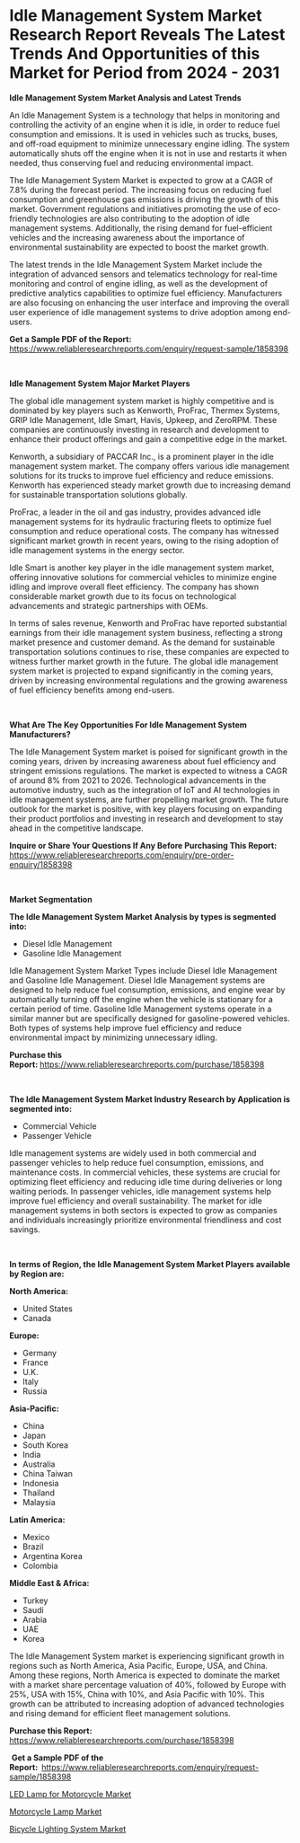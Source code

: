 <p><h1>Idle Management System Market Research Report Reveals The Latest Trends And Opportunities of this Market for Period from 2024 - 2031</h1></p><p><strong>Idle Management System Market Analysis and Latest Trends</strong></p>
<p><p>An Idle Management System is a technology that helps in monitoring and controlling the activity of an engine when it is idle, in order to reduce fuel consumption and emissions. It is used in vehicles such as trucks, buses, and off-road equipment to minimize unnecessary engine idling. The system automatically shuts off the engine when it is not in use and restarts it when needed, thus conserving fuel and reducing environmental impact.</p><p>The Idle Management System Market is expected to grow at a CAGR of 7.8% during the forecast period. The increasing focus on reducing fuel consumption and greenhouse gas emissions is driving the growth of this market. Government regulations and initiatives promoting the use of eco-friendly technologies are also contributing to the adoption of idle management systems. Additionally, the rising demand for fuel-efficient vehicles and the increasing awareness about the importance of environmental sustainability are expected to boost the market growth.</p><p>The latest trends in the Idle Management System Market include the integration of advanced sensors and telematics technology for real-time monitoring and control of engine idling, as well as the development of predictive analytics capabilities to optimize fuel efficiency. Manufacturers are also focusing on enhancing the user interface and improving the overall user experience of idle management systems to drive adoption among end-users.</p></p>
<p><strong>Get a Sample PDF of the Report:&nbsp;</strong> <a href="https://www.reliableresearchreports.com/enquiry/request-sample/1858398">https://www.reliableresearchreports.com/enquiry/request-sample/1858398</a></p>
<p>&nbsp;</p>
<p><strong>Idle Management System Major Market Players</strong></p>
<p><p>The global idle management system market is highly competitive and is dominated by key players such as Kenworth, ProFrac, Thermex Systems, GRIP Idle Management, Idle Smart, Havis, Upkeep, and ZeroRPM. These companies are continuously investing in research and development to enhance their product offerings and gain a competitive edge in the market.</p><p>Kenworth, a subsidiary of PACCAR Inc., is a prominent player in the idle management system market. The company offers various idle management solutions for its trucks to improve fuel efficiency and reduce emissions. Kenworth has experienced steady market growth due to increasing demand for sustainable transportation solutions globally.</p><p>ProFrac, a leader in the oil and gas industry, provides advanced idle management systems for its hydraulic fracturing fleets to optimize fuel consumption and reduce operational costs. The company has witnessed significant market growth in recent years, owing to the rising adoption of idle management systems in the energy sector.</p><p>Idle Smart is another key player in the idle management system market, offering innovative solutions for commercial vehicles to minimize engine idling and improve overall fleet efficiency. The company has shown considerable market growth due to its focus on technological advancements and strategic partnerships with OEMs.</p><p>In terms of sales revenue, Kenworth and ProFrac have reported substantial earnings from their idle management system business, reflecting a strong market presence and customer demand. As the demand for sustainable transportation solutions continues to rise, these companies are expected to witness further market growth in the future. The global idle management system market is projected to expand significantly in the coming years, driven by increasing environmental regulations and the growing awareness of fuel efficiency benefits among end-users.</p></p>
<p>&nbsp;</p>
<p><strong>What Are The Key Opportunities For Idle Management System Manufacturers?</strong></p>
<p><p>The Idle Management System market is poised for significant growth in the coming years, driven by increasing awareness about fuel efficiency and stringent emissions regulations. The market is expected to witness a CAGR of around 8% from 2021 to 2026. Technological advancements in the automotive industry, such as the integration of IoT and AI technologies in idle management systems, are further propelling market growth. The future outlook for the market is positive, with key players focusing on expanding their product portfolios and investing in research and development to stay ahead in the competitive landscape.</p></p>
<p><strong>Inquire or Share Your Questions If Any Before Purchasing This Report:</strong> <a href="https://www.reliableresearchreports.com/enquiry/pre-order-enquiry/1858398">https://www.reliableresearchreports.com/enquiry/pre-order-enquiry/1858398</a></p>
<p>&nbsp;</p>
<p><strong>Market Segmentation</strong></p>
<p><strong>The Idle Management System Market Analysis by types is segmented into:</strong></p>
<p><ul><li>Diesel Idle Management</li><li>Gasoline Idle Management</li></ul></p>
<p><p>Idle Management System Market Types include Diesel Idle Management and Gasoline Idle Management. Diesel Idle Management systems are designed to help reduce fuel consumption, emissions, and engine wear by automatically turning off the engine when the vehicle is stationary for a certain period of time. Gasoline Idle Management systems operate in a similar manner but are specifically designed for gasoline-powered vehicles. Both types of systems help improve fuel efficiency and reduce environmental impact by minimizing unnecessary idling.</p></p>
<p><strong>Purchase this Report:&nbsp;</strong><a href="https://www.reliableresearchreports.com/purchase/1858398">https://www.reliableresearchreports.com/purchase/1858398</a></p>
<p>&nbsp;</p>
<p><strong>The Idle Management System Market Industry Research by Application is segmented into:</strong></p>
<p><ul><li>Commercial Vehicle</li><li>Passenger Vehicle</li></ul></p>
<p><p>Idle management systems are widely used in both commercial and passenger vehicles to help reduce fuel consumption, emissions, and maintenance costs. In commercial vehicles, these systems are crucial for optimizing fleet efficiency and reducing idle time during deliveries or long waiting periods. In passenger vehicles, idle management systems help improve fuel efficiency and overall sustainability. The market for idle management systems in both sectors is expected to grow as companies and individuals increasingly prioritize environmental friendliness and cost savings.</p></p>
<p>&nbsp;</p>
<p><strong>In terms of Region, the Idle Management System Market Players available by Region are:</strong></p>
<p>
    <p> <strong> North America: </strong>
        <ul>
            <li>United States</li>
            <li>Canada</li>
        </ul>
        </p> 
    <p> <strong> Europe: </strong>
        <ul>
            <li>Germany</li>
            <li>France</li>
            <li>U.K.</li>
            <li>Italy</li>
            <li>Russia</li>
        </ul>
        </p> 
    <p> <strong> Asia-Pacific: </strong>
        <ul>
            <li>China</li>
            <li>Japan</li>
            <li>South Korea</li>
            <li>India</li>
            <li>Australia</li>
            <li>China Taiwan</li>
            <li>Indonesia</li>
            <li>Thailand</li>
            <li>Malaysia</li>
        </ul>
        </p> 
    <p> <strong> Latin America: </strong>
        <ul>
            <li>Mexico</li>
            <li>Brazil</li>
            <li>Argentina Korea</li>
            <li>Colombia</li>
        </ul>
        </p> 
    <p> <strong> Middle East & Africa: </strong>
        <ul>
            <li>Turkey</li>
            <li>Saudi</li>
            <li>Arabia</li>
            <li>UAE</li>
            <li>Korea</li>
        </ul>
    </p>
    </p>
<p><p>The Idle Management System market is experiencing significant growth in regions such as North America, Asia Pacific, Europe, USA, and China. Among these regions, North America is expected to dominate the market with a market share percentage valuation of 40%, followed by Europe with 25%, USA with 15%, China with 10%, and Asia Pacific with 10%. This growth can be attributed to increasing adoption of advanced technologies and rising demand for efficient fleet management solutions.</p></p>
<p><strong>Purchase this Report: </strong><a href="https://www.reliableresearchreports.com/purchase/1858398">https://www.reliableresearchreports.com/purchase/1858398</a></p>
<p>&nbsp;<strong>Get a Sample PDF of the Report:&nbsp;&nbsp;</strong><a href="https://www.reliableresearchreports.com/enquiry/request-sample/1858398">https://www.reliableresearchreports.com/enquiry/request-sample/1858398</a></p>
<p><strong></strong></p>
<p><p><a href="https://github.com/wwwkeltoum/Market-Research-Report-List-2/blob/main/led-lamp-for-motorcycle-market.md">LED Lamp for Motorcycle Market</a></p><p><a href="https://github.com/gamblestampleyjenny50m5sl6/Market-Research-Report-List-1/blob/main/motorcycle-lamp-market.md">Motorcycle Lamp Market</a></p><p><a href="https://github.com/nicholepatriciadoylenwnrjr0/Market-Research-Report-List-1/blob/main/bicycle-lighting-system-market.md">Bicycle Lighting System Market</a></p></p>